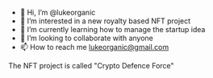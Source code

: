 - 👋 Hi, I’m @lukeorganic
- 👀 I’m interested in a new royalty based NFT project
- 🌱 I’m currently learning how to manage the startup idea
- 💞️ I’m looking to collaborate with anyone
- 📫 How to reach me lukeorganic@gmail.com

The NFT project is called "Crypto Defence Force"
